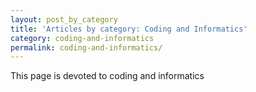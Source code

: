 ```yaml
---
layout: post_by_category
title: 'Articles by category: Coding and Informatics'
category: coding-and-informatics
permalink: coding-and-informatics/
---
```


This page is devoted to coding and informatics